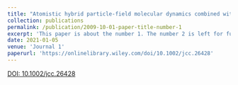 ```yaml
---
title: "Atomistic hybrid particle‐field molecular dynamics combined with slip‐springs : Restoring entangled dynamics to simulations of polymer melts"
collection: publications
permalink: /publication/2009-10-01-paper-title-number-1
excerpt: 'This paper is about the number 1. The number 2 is left for future work.'
date: 2021-01-05
venue: 'Journal 1'
paperurl: 'https://onlinelibrary.wiley.com/doi/10.1002/jcc.26428'
---
```


[DOI: 10.1002/jcc.26428](https://onlinelibrary.wiley.com/doi/10.1002/jcc.26428)